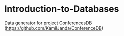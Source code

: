 # Introduction-to-Databases

Data generator for project ConferencesDB (https://github.com/KamilJanda/ConferenceDB)
